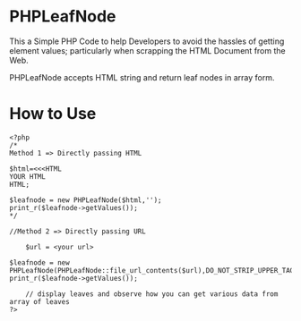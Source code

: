 # PHPLeafNode

This a Simple PHP Code to help Developers to avoid the hassles of getting element values; particularly when scrapping the HTML Document from the Web.

PHPLeafNode accepts HTML string and return leaf nodes in array form.

# How to Use

    <?php
	/*
	Method 1 => Directly passing HTML
	
	$html=<<<HTML
	YOUR HTML
    HTML;
    
	$leafnode = new PHPLeafNode($html,'');
	print_r($leafnode->getValues());
	*/
	
	//Method 2 => Directly passing URL
	
    	$url = <your url>
	
	$leafnode = new PHPLeafNode(PHPLeafNode::file_url_contents($url),DO_NOT_STRIP_UPPER_TAG);
	print_r($leafnode->getValues());
        
        // display leaves and observe how you can get various data from array of leaves
    ?>
    
